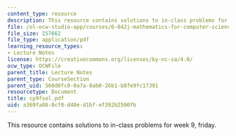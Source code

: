 ```yaml
---
content_type: resource
description: This resource contains solutions to in-class problems for week 9, friday.
file: /ol-ocw-studio-app/courses/6-042j-mathematics-for-computer-science-fall-2005/a369fa860cf0d40ed1bfef392b2500fb_cp9fsol.pdf
file_size: 157662
file_type: application/pdf
learning_resource_types:
- Lecture Notes
license: https://creativecommons.org/licenses/by-nc-sa/4.0/
ocw_type: OCWFile
parent_title: Lecture Notes
parent_type: CourseSection
parent_uid: 560d0fc0-0a7a-0ab0-26b1-b8fe9fc17391
resourcetype: Document
title: cp9fsol.pdf
uid: a369fa86-0cf0-d40e-d1bf-ef392b2500fb
---
```

This resource contains solutions to in-class problems for week 9, friday.